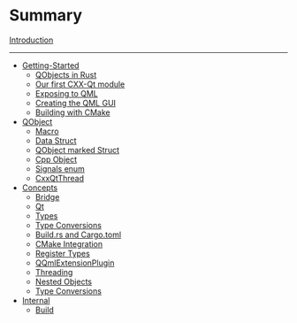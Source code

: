 <!--
SPDX-FileCopyrightText: 2021 Klarälvdalens Datakonsult AB, a KDAB Group company <info@kdab.com>
SPDX-FileContributor: Andrew Hayzen <andrew.hayzen@kdab.com>

SPDX-License-Identifier: MIT OR Apache-2.0
-->

# Summary

[Introduction](./index.md)

---

- [Getting-Started](./getting-started/index.md)
    - [QObjects in Rust](./getting-started/1-qobjects-in-rust.md)
    - [Our first CXX-Qt module](./getting-started/2-our-first-cxx-qt-module.md)
    - [Exposing to QML](./getting-started/3-exposing-to-qml.md)
    - [Creating the QML GUI](./getting-started/4-qml-gui.md)
    - [Building with CMake](./getting-started/5-cmake-integration.md)
- [QObject](./qobject/index.md)
    - [Macro](./qobject/macro.md)
    - [Data Struct](./qobject/data_struct.md)
    - [QObject marked Struct](./qobject/qobject_struct.md)
    - [Cpp Object](./qobject/cpp_object.md)
    - [Signals enum](./qobject/signals_enum.md)
    - [CxxQtThread](./qobject/cxxqtthread.md)
- [Concepts](./concepts/index.md)
    - [Bridge](./concepts/bridge.md)
    - [Qt](./concepts/qt.md)
    - [Types](./concepts/types.md)
    - [Type Conversions](./concepts/type-conversions.md)
    - [Build.rs and Cargo.toml](./concepts/build_rs_and_cargo.md)
    - [CMake Integration](./concepts/cmake.md)
    - [Register Types](./concepts/register_types.md)
    - [QQmlExtensionPlugin](./concepts/qqmlextensionplugin.md)
    - [Threading](./concepts/threading.md)
    - [Nested Objects](./concepts/nested_objects.md)
    - [Type Conversions](./concepts/type-conversions.md)
- [Internal](./internal/index.md)
    - [Build](./internal/build.md)
